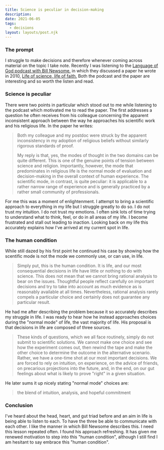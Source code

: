 ```yaml
---
title: Science is peculiar in decision-making
description:
date: 2021-06-05
tags:
  - decisions
layout: layouts/post.njk
---
```


### The prompt

I struggle to make decisions and therefore whenever coming across material on the topic I take note. Recently I was listening to the [Language of God podcast with Bill Newsome.](https://biologos.org/podcast-episodes/bill-newsome-neuroscience-faith-free-will) in which they discussed a paper he wrote in 2010, [Life of science, life of faith.](https://biologos.org/podcast-episodes/bill-newsome-neuroscience-faith-free-will) Both the podcast and the paper are interesting and so worth the listen and read.

### Science is peculiar

There were two points in particular which stood out to me while listening to the podcast which motivated me to read the paper. The first addresses a question he often receives from his colleague concerning the apparent inconsistent approach between the way he approaches his scientific work and his religious life. In the paper he writes:

> Both my colleague and my postdoc were struck by the apparent inconsistency in my adoption of religious beliefs without similarly rigorous standards of proof.
>
> My reply is that, yes, the modes of thought in the two domains can be quite different. This is one of the genuine points of tension between science and religion. Importantly, however, the mode that predominates in religious life is the normal mode of evaluation and decision-making in the overall context of human experience. The scientific mode, in contrast, is quite peculiar: it is applicable to a rather narrow range of experience and is generally practiced by a rather small community of professionals.

For me this was a moment of enlightenment. I attempt to bring a scientific approach to everything in my life but I struggle greatly to do so. I do not trust my intuition. I do not trust my emotions. I often sink lots of time trying to understand what to think, feel, or do in all areas of my life. I become frustrated and stall out leading to inaction. Looking back on my life this accurately explains how I've arrived at my current spot in life.

### The human condition

While still dazed by his first point he continued his case by showing how the scentific mode is not the mode we commonly use, or can use, in life.

> Simply put, this is the human condition. It is life, and our most consequential decisions in life have little or nothing to do with science. This does not mean that we cannot bring rational analysis to bear on the issues. Thoughtful people reflect carefully on important decisions and try to take into account as much evidence as is reasonably available at all times. Nevertheless, rational analysis rarely compels a particular choice and certainly does not guarantee any particular result.

He had me after describing the problem because it so accurately describes my struggle in life. I was ready to hear how he instead approaches choices during the "normal mode" of life, the vast majority of life. His proposal is that decisions in life are composed of three sources.

> These kinds of questions, which we all face routinely, simply do not submit to scientific solutions. We cannot make one choice and see how the experiment comes out, then rewind the tape and make the other choice to determine the outcome in the alternative scenario. Rather, we have a one-time shot at our most important decisions. We are forced to rely on intuition, on experience, on the advice of friends, on precarious projections into the future, and, in the end, on our gut feelings about what is likely to prove "right" in a given situation.

He later sums it up nicely stating "normal mode" choices are:

> the blend of intuition, analysis, and hopeful commitment

### Conclusion

I've heard about the head, heart, and gut triad before and an aim in life is being able to listen to each. To have the three be able to communicate with each other. I like the manner in which Bill Newsome describes this. I need this lesson repeated often. I found his approach refreshing. It has given me renewed motivation to step into this "human condition", although I still find I am hesitant to say embrace this "human condition".
